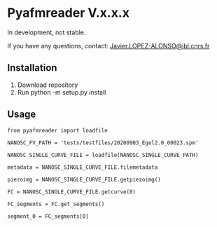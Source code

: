 # Pyafmreader V.x.x.x

In development, not stable.

If you have any questions, contact:
Javier.LOPEZ-ALONSO@ibl.cnrs.fr

## Installation
1. Download repository
2. Run python -m setup.py install

## Usage
```
from pyafmreader import loadfile

NANOSC_FV_PATH = 'tests/testfiles/20200903_Egel2.0_00023.spm'

NANOSC_SINGLE_CURVE_FILE = loadfile(NANOSC_SINGLE_CURVE_PATH)

metadata = NANOSC_SINGLE_CURVE_FILE.filemetadata

piezoimg = NANOSC_SINGLE_CURVE_FILE.getpiezoimg()

FC = NANOSC_SINGLE_CURVE_FILE.getcurve(0)

FC_segments = FC.get_segments()

segment_0 = FC_segments[0]
```
